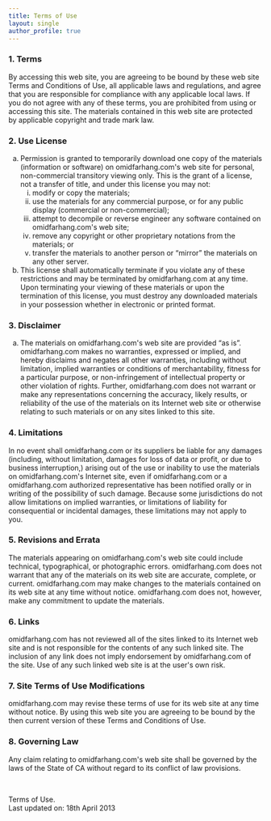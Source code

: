 ```yaml
---
title: Terms of Use
layout: single
author_profile: true
---
```

### 1. Terms

By accessing this web site, you are agreeing to be bound by these web site Terms and Conditions of Use, all applicable laws and regulations, and agree that you are responsible for compliance with any applicable local laws. If you do not agree with any of these terms, you are prohibited from using or accessing this site. The materials contained in this web site are protected by applicable copyright and trade mark law.

### 2. Use License

<ol type="a">
  <li>
    Permission is granted to temporarily download one copy of the materials (information or software) on omidfarhang.com's web site for personal, non-commercial transitory viewing only. This is the grant of a license, not a transfer of title, and under this license you may not: <ol type="i">
      <li>
        modify or copy the materials;
      </li>
      <li>
        use the materials for any commercial purpose, or for any public display (commercial or non-commercial);
      </li>
      <li>
        attempt to decompile or reverse engineer any software contained on omidfarhang.com's web site;
      </li>
      <li>
        remove any copyright or other proprietary notations from the materials; or
      </li>
      <li>
        transfer the materials to another person or “mirror” the materials on any other server.
      </li>
    </ol>
  </li>
  
  <li>
    This license shall automatically terminate if you violate any of these restrictions and may be terminated by omidfarhang.com at any time. Upon terminating your viewing of these materials or upon the termination of this license, you must destroy any downloaded materials in your possession whether in electronic or printed format.
  </li>
</ol>

### 3. Disclaimer

<ol type="a">
  <li>
    The materials on omidfarhang.com's web site are provided “as is”. omidfarhang.com makes no warranties, expressed or implied, and hereby disclaims and negates all other warranties, including without limitation, implied warranties or conditions of merchantability, fitness for a particular purpose, or non-infringement of intellectual property or other violation of rights. Further, omidfarhang.com does not warrant or make any representations concerning the accuracy, likely results, or reliability of the use of the materials on its Internet web site or otherwise relating to such materials or on any sites linked to this site.
  </li>
</ol>

### 4. Limitations

In no event shall omidfarhang.com or its suppliers be liable for any damages (including, without limitation, damages for loss of data or profit, or due to business interruption,) arising out of the use or inability to use the materials on omidfarhang.com's Internet site, even if omidfarhang.com or a omidfarhang.com authorized representative has been notified orally or in writing of the possibility of such damage. Because some jurisdictions do not allow limitations on implied warranties, or limitations of liability for consequential or incidental damages, these limitations may not apply to you.

### 5. Revisions and Errata

The materials appearing on omidfarhang.com's web site could include technical, typographical, or photographic errors. omidfarhang.com does not warrant that any of the materials on its web site are accurate, complete, or current. omidfarhang.com may make changes to the materials contained on its web site at any time without notice. omidfarhang.com does not, however, make any commitment to update the materials.

### 6. Links

omidfarhang.com has not reviewed all of the sites linked to its Internet web site and is not responsible for the contents of any such linked site. The inclusion of any link does not imply endorsement by omidfarhang.com of the site. Use of any such linked web site is at the user's own risk.

### 7. Site Terms of Use Modifications

omidfarhang.com may revise these terms of use for its web site at any time without notice. By using this web site you are agreeing to be bound by the then current version of these Terms and Conditions of Use.

### 8. Governing Law

Any claim relating to omidfarhang.com's web site shall be governed by the laws of the State of CA without regard to its conflict of law provisions.

&nbsp;

Terms of Use.  
Last updated on: 18th April 2013
